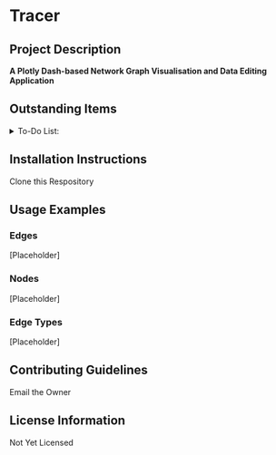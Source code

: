 # Tracer

## Project Description

**A Plotly Dash-based Network Graph Visualisation and Data Editing Application**

## Outstanding Items 

<details>
<summary>To-Do List:</summary>

- [x] Created Data Editors for Edges, Nodes and Edge Types
- [x] Created the Network Page
- [ ] Update the Breakdowns Page 
- [ ] Update the Headers on the Edges Page
- [ ] Update the Headers on the Nodes Page
- [ ] Update the Headers on the Edge Types Page
- [ ] Add the Graph Filters
- [ ] Add Network Analysis
- [ ] Create the Controller for the Breakdowns Page
- [ ] Debounce the Networks Page
- [ ] Modify table colors to match Bootstrap
- [ ] Format Toasts for enhanced Readability
- [ ] Sticky Footer to the Bottom of the Pages

</details>

## Installation Instructions
Clone this Respository 

## Usage Examples

### Edges
[Placeholder]

### Nodes 
[Placeholder]

### Edge Types
[Placeholder]

## Contributing Guidelines
Email the Owner

## License Information
Not Yet Licensed

